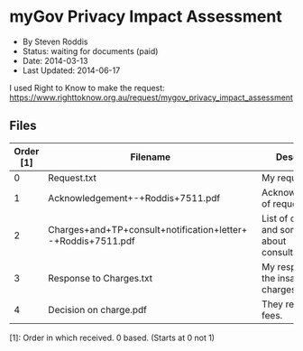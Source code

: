 myGov Privacy Impact Assessment
===============================
* By Steven Roddis
* Status: waiting for documents (paid)
* Date: 2014-03-13
* Last Updated: 2014-06-17

I used Right to Know to make the request: https://www.righttoknow.org.au/request/mygov_privacy_impact_assessment

Files
-----
| Order [1] | Filename | Description |
| --------- | -------- | ----------- |
| 0 | Request.txt | My request |
| 1 | Acknowledgement+-+Roddis+7511.pdf | Acknowledgement of request |
| 2 | Charges+and+TP+consult+notification+letter+-+Roddis+7511.pdf | List of charges and some stuff about consultations |
| 3 | Response to Charges.txt | My response to the insane charges |
| 4 | Decision on charge.pdf | They reduced the fees. |
[1]: Order in which received. 0 based. (Starts at 0 not 1)
